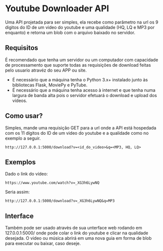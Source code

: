 
# Youtube Downloader API

Uma API projetada para ser simples, ela recebe como parâmetro na url os 9 digitos do ID de um video do youtube e uma qualidade (HQ, LQ e MP3 por enquanto) e retorna um blob com o arquivo baixado no servidor.

## Requisitos
É recomendado que tenha um servidor ou um computador com capacidade de processamento que suporte todas as requisições de download feitas pelo usuario atravéz do seu APP ou site.
* É necessário que a máquina tenha o Python 3.x+ instalado junto às bibliotecas Flask, MoviePy e PyTube.
* É necessário que a máquina tenha acesso à internet e que tenha numa largura de banda alta pois o servidor efetuará o download e upload dos vídeos.

## Como usar?

Simples, mande uma requisição GET para a url onde a API está hospedada com os 11 dígitos do ID de um video do youtube e a qualidade como no exemplo a seguir.
```
http://127.0.0.1:5000/download?v=<id_do_video>&q=<MP3, HQ, LQ>
```

## Exemplos
Dado o link do vídeo: 
```
https://www.youtube.com/watch?v=_XG3h6LywNQ
```
Seria assim:
```
http://127.0.0.1:5000/download?v=_XG3h6LywNQ&q=MP3
```

## Interface

Também pode ser usado atravès de sua unterface web rodando em 127.0.0.1:5000/ onde pode colar o link do youtube e clicar na qualidade desejada. O video ou música abrirá em uma nova guia em forma de blob para executar ou baixar, caso deseje.
